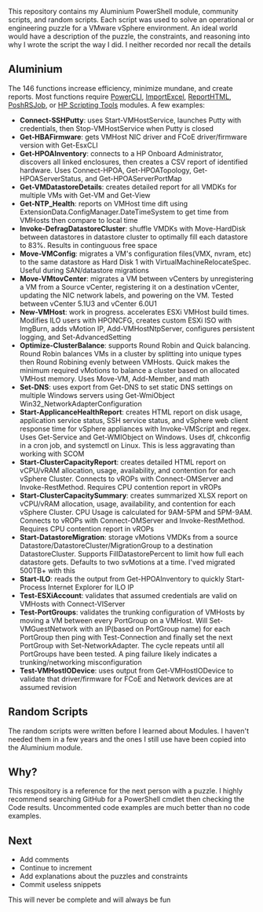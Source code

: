This repository contains my Aluminium PowerShell module, community scripts, and random scripts. Each script was used to solve an operational or engineering puzzle for a VMware vSphere environment. An ideal world would have a description of the puzzle, the constraints, and reasoning into why I wrote the script the way I did. I neither recorded nor recall the details

## Aluminium
The 146 functions increase efficiency, minimize mundane, and create reports. Most functions require [PowerCLI](https://www.powershellgallery.com/packages/VMware.PowerCLI), [ImportExcel](https://github.com/dfinke/ImportExcel), [ReportHTML](https://www.powershellgallery.com/packages/ReportHTML), [PoshRSJob](https://github.com/proxb/PoshRSJob), or [HP Scripting Tools](https://www.hpe.com/us/en/product-catalog/detail/pip.scripting-tools-for-windows-powershell.5440657.html) modules. A few examples:<br>
* **Connect-SSHPutty**: uses Start-VMHostService, launches Putty with credentials, then Stop-VMHostService when Putty is closed
* **Get-HBAFirmware**: gets VMHost NIC driver and FCoE driver/firmware version with Get-EsxCLI<br>
* **Get-HPOAInventory**: connects to a HP Onboard Administrator, discovers all linked enclosures, then creates a CSV report of identified hardware. Uses Connect-HPOA, Get-HPOATopology, Get-HPOAServerStatus, and Get-HPOAServerPortMap<br>
* **Get-VMDatastoreDetails**: creates detailed report for all VMDKs for multiple VMs with Get-VM and Get-View<br>
* **Get-NTP_Health**: reports on VMHost time dift using ExtensionData.ConfigManager.DateTimeSystem to get time from VMHosts then compare to local time<br>
* **Invoke-DefragDatastoreCluster**: shuffle VMDKs with Move-HardDisk between datastores in datastore cluster to optimally fill each datastore to 83%. Results in continguous free space<br>
* **Move-VMConfig**: migrates a VM's configuration files(VMX, nvram, etc) to the same datastore as Hard Disk 1 with VirtualMachineRelocateSpec. Useful during SAN/datastore migrations<br>
* **Move-VMtovCenter**: migrates a VM between vCenters by unregistering a VM from a Source vCenter, registering it on a destination vCenter, updating the NIC network labels, and powering on the VM. Tested between vCenter 5.1U3 and vCenter 6.0U1<br>
* **New-VMHost**: work in progress. accelerates ESXi VMHost build times. Modifies ILO users with HPONCFG, creates custom ESXi ISO with ImgBurn, adds vMotion IP, Add-VMHostNtpServer, configures persistent logging, and Set-AdvancedSetting<br>
* **Optimize-ClusterBalance**: supports Round Robin and Quick balancing. Round Robin balances VMs in a cluster by splitting into unique types then Round Robining evenly between VMHosts. Quick makes the minimum required vMotions to balance a cluster based on allocated VMHost memory. Uses Move-VM, Add-Member, and math<br>
* **Set-DNS**: uses export from Get-DNS to set static DNS settings on multiple Windows servers using Get-WmiObject Win32_NetworkAdapterConfiguration<br>
* **Start-ApplicanceHealthReport**: creates HTML report on disk usage, application service status, SSH service status, and vSphere web client response time for vSphere appliances with Invoke-VMScript and regex. Uses Get-Service and Get-WMIObject on Windows. Uses df, chkconfig in a cron job, and systemctl on Linux. This is less aggravating than working with SCOM<br>
* **Start-ClusterCapacityReport**: creates detailed HTML report on vCPU/vRAM allocation, usage, availability, and contention for each vSphere Cluster. Connects to vROPs with Connect-OMServer and Invoke-RestMethod. Requires CPU contention report in vROPs<br>
* **Start-ClusterCapacitySummary**: creates summarized XLSX report on vCPU/vRAM allocation, usage, availability, and contention for each vSphere Cluster. CPU Usage is calculated for 9AM-5PM and 5PM-9AM. Connects to vROPs with Connect-OMServer and Invoke-RestMethod. Requires CPU contention report in vROPs<br>
* **Start-DatastoreMigration**: storage vMotions VMDKs from a source Datastore/DatastoreCluster/MigrationGroup to a destination DatastoreCluster. Supports FillDatastorePercent to limit how full each datastore gets. Defaults to two svMotions at a time. I'ved migrated 500TB+ with this<br>
* **Start-ILO**: reads the output from Get-HPOAInventory to quickly Start-Process Internet Explorer for ILO IP
* **Test-ESXiAccount**: validates that assumed credentials are valid on VMHosts with Connect-VIServer<br>
* **Test-PortGroups**: validates the trunking configuration of VMHosts by moving a VM between every PortGroup on a VMHost. Will Set-VMGuestNetwork with an IP(based on PortGroup name) for each PortGroup then ping with Test-Connection and finally set the next PortGroup with Set-NetworkAdapter. The cycle repeats until all PortGroups have been tested. A ping failure likely indicates a trunking/networking misconfiguration
* **Test-VMHostIODevice**: uses output from Get-VMHostIODevice to validate that driver/firmware for FCoE and Network devices are at assumed revision

## Random Scripts
The random scripts were written before I learned about Modules. I haven't needed them in a few years and the ones I still use have been copied into the Aluminium module.

## Why?
This respository is a reference for the next person with a puzzle. I highly recommend searching GitHub for a PowerShell cmdlet then checking the Code results. Uncommented code examples are much better than no code examples.

## Next
* Add comments
* Continue to increment
* Add explanations about the puzzles and constraints
* Commit useless snippets

This will never be complete and will always be fun
